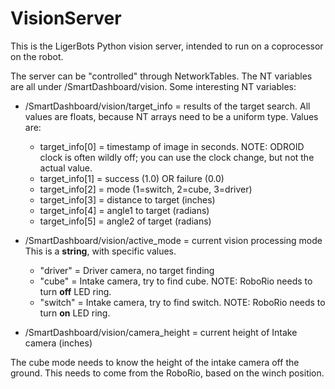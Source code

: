 # VisionServer

This is the LigerBots Python vision server, intended to run on a coprocessor on the robot.

The server can be "controlled" through NetworkTables. The NT variables are all under /SmartDashboard/vision.
Some interesting NT variables:
* /SmartDashboard/vision/target_info  = results of the target search. 
All values are floats, because NT arrays need to be a uniform type. Values are:
  * target_info[0] = timestamp of image in seconds. NOTE: ODROID clock is often wildly off; you can use the clock change, but not the actual value.
  * target_info[1] = success (1.0) OR failure (0.0)
  * target_info[2] = mode (1=switch, 2=cube, 3=driver)
  * target_info[3] = distance to target (inches)
  * target_info[4] = angle1 to target (radians)
  * target_info[5] = angle2 of target (radians)

* /SmartDashboard/vision/active_mode = current vision processing mode
This is a **string**, with specific values.
  * "driver" = Driver camera, no target finding
  * "cube" = Intake camera, try to find cube. NOTE: RoboRio needs to turn **off** LED ring.
  * "switch" = Intake camera, try to find switch. NOTE: RoboRio needs to turn **on** LED ring.

* /SmartDashboard/vision/camera_height = current height of Intake camera (inches)

The cube mode needs to know the height of the intake camera off the ground.
This needs to come from the RoboRio, based on the winch position.
